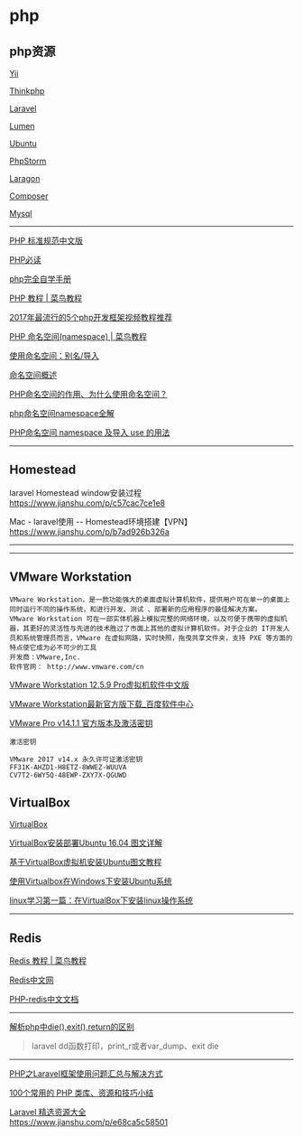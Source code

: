 # php

## php资源

[Yii](https://github.com/hncgc/php/blob/master/yii.md)  

[Thinkphp](https://github.com/hncgc/php/blob/master/thinkphp.md)  

[Laravel](https://github.com/hncgc/php/blob/master/Laravel.md)  

[Lumen](https://github.com/hncgc/php/blob/master/Lumen.md)  

[Ubuntu](https://github.com/hncgc/php/blob/master/Ubuntu.md)  

[PhpStorm](https://github.com/hncgc/php/blob/master/PhpStorm.md)  

[Laragon](https://github.com/hncgc/php/blob/master/Laragon.md)  

[Composer](https://github.com/hncgc/php/blob/master/Composer.md)  

[Mysql](https://github.com/hncgc/php/blob/master/Mysql.md)  

-------------------

[PHP 标准规范中文版](https://psr.phphub.org/)  

[PHP必读](https://laravel-china.github.io/php-the-right-way/)  

[php完全自学手册](http://www.php.cn/course/25.html)  

[PHP 教程 | 菜鸟教程](http://www.runoob.com/php/php-tutorial.html)  


[2017年最流行的5个php开发框架视频教程推荐](http://www.php.cn/toutiao-361828.html)  


[PHP 命名空间(namespace) | 菜鸟教程](http://www.runoob.com/php/php-namespace.html)  

[使用命名空间：别名/导入](http://php.net/manual/zh/language.namespaces.importing.php)  

[命名空间概述](http://php.net/manual/zh/language.namespaces.rationale.php)  

[PHP命名空间的作用、为什么使用命名空间？](https://www.cnblogs.com/zxyu/p/6231585.html)  

[php命名空间namespace全解](https://blog.csdn.net/ss22_xiha/article/details/52694279)  

[PHP命名空间 namespace 及导入 use 的用法](https://blog.csdn.net/JathamJ/article/details/53102947)  

-------------

Homestead
---------

laravel Homestead window安装过程
https://www.jianshu.com/p/c57cac7ce1e8

Mac - laravel使用 -- Homestead环境搭建【VPN】
https://www.jianshu.com/p/b7ad926b326a

------------------

----------------------

VMware Workstation
---

```
VMware Workstation，是一款功能强大的桌面虚拟计算机软件，提供用户可在单一的桌面上同时运行不同的操作系统，和进行开发、测试 、部署新的应用程序的最佳解决方案。
VMware Workstation 可在一部实体机器上模拟完整的网络环境，以及可便于携带的虚拟机器，其更好的灵活性与先进的技术胜过了市面上其他的虚拟计算机软件。对于企业的 IT开发人员和系统管理员而言，VMware 在虚拟网路，实时快照，拖曳共享文件夹，支持 PXE 等方面的特点使它成为必不可少的工具
开发商：VMware,Inc.
软件官网： http://www.vmware.com/cn
```

[VMware Workstation 12.5.9 Pro虚拟机软件中文版](http://www.epinv.com/post/6304.html)  

[VMware Workstation最新官方版下载_百度软件中心](http://rj.baidu.com/soft/detail/13808.html?ald)  

[VMware Pro v14.1.1 官方版本及激活密钥](http://www.zdfans.com/5928.html)  
```
激活密钥

VMware 2017 v14.x 永久许可证激活密钥
FF31K-AHZD1-H8ETZ-8WWEZ-WUUVA
CV7T2-6WY5Q-48EWP-ZXY7X-QGUWD
```

VirtualBox
---

[VirtualBox](https://baike.baidu.com/item/VirtualBox/5842786?fr=aladdin)  

[VirtualBox安装部署Ubuntu 16.04 图文详解](https://www.linuxidc.com/Linux/2016-08/134580.htm)  

[基于VirtualBox虚拟机安装Ubuntu图文教程](https://blog.csdn.net/u012732259/article/details/70172704)  

[使用Virtualbox在Windows下安装Ubuntu系统](https://blog.csdn.net/CCSUXWZ/article/details/55805456)  

[linux学习第一篇：在VirtualBox下安装linux操作系统](https://blog.csdn.net/yuchao2015/article/details/52132270)  




--------

Redis
---

[Redis 教程 | 菜鸟教程](http://www.runoob.com/redis/redis-tutorial.html)  

[Redis中文网](http://www.redis.cn/)  

[PHP-redis中文文档](http://bbs.redis.cn/forum.php?mod=viewthread&tid=481)  

--------

[解析php中die(),exit(),return的区别](http://www.jb51.net/article/38785.htm)  
> laravel dd函数打印，print_r或者var_dump、exit die

--------

[PHP之Laravel框架使用问题汇总与解决方式](https://blog.csdn.net/freshlover/article/details/46794405)  

[100个常用的 PHP 类库、资源和技巧小结](https://blog.csdn.net/meiliangdeng1990/article/details/58682631)  


[Laravel 精选资源大全](https://www.jianshu.com/p/b63c61b0aa67)  
https://www.jianshu.com/p/e68ca5c58501  








